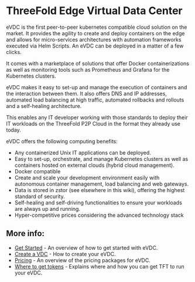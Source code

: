 # ThreeFold Edge Virtual Data Center

eVDC is the first peer-to-peer kubernetes compatible cloud solution on the market. It provides the agility to create and deploy containers on the edge and allows for micro-services architectures with automation frameworks executed via Helm Scripts. An eVDC can be deployed in a matter of a few clicks. 

It comes with a marketplace of solutions that offer Docker containerizations as well as monitoring tools such as Prometheus and Grafana for the Kubernetes clusters. 

eVDC makes it easy to set-up and manage the execution of containers and the interaction between them. It also offers DNS and IP addresses, automated load balancing at high traffic, automated rollbacks and rollouts and a self-healing architecture.  

This enables any IT developer working with those standards to deploy their IT workloads on the ThreeFold P2P Cloud in the format they already use today.

eVDC offers the following computing benefits:

- Any containerized Unix IT applications can be deployed.
- Easy to set-up, orchestrate, and manage Kubernetes clusters as well as containers hosted on external clouds (hybrid cloud management).
- Docker compatible
- Create and scale your development environment easily with autonomous container management, load balancing and web gateways.
- Data is stored in zstor (see elsewhere in this wiki), offering the highest standard of security. 
- Self-healing and self-driving functionalities to ensure your workloads are always up and running.
- Hyper-competitive prices considering the advanced technology stack

## More info:

  - [Get Started](evdc_getting_started) - An overview of how to get started with eVDC.
  - [Create a VDC](evdc_create) - How to create your eVDC.
  - [Pricing](evdc_pricing) - An overview of the pricing packages for eVDC.
  - [Where to get tokens](buy_tft) - Explains where and how you can get TFT to run your eVDC.
